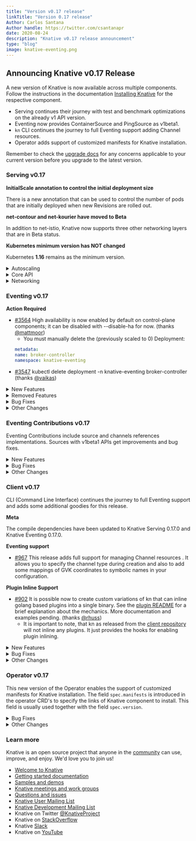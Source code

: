```yaml
---
title: "Version v0.17 release"
linkTitle: "Version 0.17 release"
Author: Carlos Santana
Author handle: https://twitter.com/csantanapr
date: 2020-08-24
description: "Knative v0.17 release announcement"
type: "blog"
image: knative-eventing.png
---
```



## Announcing Knative v0.17 Release

A new version of Knative is now available across multiple components.
Follow the instructions in the documentation [Installing Knative](https://knative.dev/docs/install/) for the respective component.
- Serving continues their journey with test and benchmark optimizations on the already v1 API version.
- Eventing now provides ContainerSource and PingSource as v1beta1.
- `kn` CLI continues the journey to full Eventing support adding Channel resources.
- Operator adds support of customized manifests for Knative installation.

Remember to check the [upgrade docs](https://knative.dev/docs/install/upgrade-installation/) for any concerns applicable to your current version before you upgrade to the latest version.


### Serving v0.17

**InitialScale annotation to control the initial deployment size**

There is a new annotation that can be used to control the number of pods that are initially deployed when new Revisions are rolled out.

**net-contour and net-kourier have moved to Beta**

In addition to net-istio, Knative now supports three other networking layers that are in Beta status.

**Kubernetes minimum version has NOT changed**

Kubernetes **1.16** remains as the minimum version.

<details><summary>Autoscaling</summary>

- [ [#8613](https://github.com/knative/serving/pull/8613), [#8846](https://github.com/knative/serving/pull/8846) ] Launched the initial scale with possibility of starting with 0 (thanks [@taragu](https://github.com/taragu))
- Launched new KPA statuses, which permit significant simplification of the state machine in revision and KPA itself:
    - Initial scale reached (thanks [@markusthoemmes](https://github.com/markusthoemmes) & [@taragu](https://github.com/taragu))
    - SKS ready (thanks [@vagababov](https://github.com/vagababov))
- [ [#8787](https://github.com/knative/serving/pull/8787), [#8796](https://github.com/knative/serving/pull/8796) ] Concurrency & stat reporting rewrite in Activator (thanks [@markusthoemmes](https://github.com/markusthoemmes))
- [ [#8810](https://github.com/knative/serving/pull/8810), [#9027](https://github.com/knative/serving/pull/9027) ] Configurable idle conns/conns per host (thanks [@vagababov](https://github.com/vagababov) & [@julz](https://github.com/julz))
- [ [#8759](https://github.com/knative/serving/pull/8759),[#8762](https://github.com/knative/serving/pull/8762) ] Optimize pod counting in KPA (3 passes over pods to 1) (thanks [@vagababov](https://github.com/vagababov))
- [#8851](https://github.com/knative/serving/pull/8851) Tricky optimization of returned lambda in activator saving 16b allocations per every request in activator (thanks [@julz](https://github.com/julz))
- Lots of new benchmarks (thanks [@julz](https://github.com/julz) & [@markusthoemmes](https://github.com/markusthoemmes))
- Various cleanups, test stability, code optimizations, etc (thanks [@julz](https://github.com/julz), [@markusthoemmes](https://github.com/markusthoemmes), [@vagababov](https://github.com/vagababov), [@skonto](https://github.com/skonto))

</details>


<details><summary>Core API</summary>

- Leader Election enabled by default (thanks [@mattmoor](https://github.com/mattmoor))
    - By default control plane components now enable leader election, which can be disabled (for now) with --disable-ha.
- New feature flags are now available - see config-features for details
    - [#8645](https://github.com/knative/serving/pull/8645) Enable affinity, nodeSelector and tolerations (thanks [@emaildanwilson](https://github.com/emaildanwilson))
    - [#9060](https://github.com/knative/serving/pull/9060) Enable additional container & pod security context attributes (thanks [@dprotaso](https://github.com/dprotaso))
- [pkg#1512](https://github.com/knative/pkg/pull/1512) Adopt a two-lane work queue for our controllers to prevent starvation during global re-syncs (thanks [@vagababov](https://github.com/vagababov))
- [#8951](https://github.com/knative/serving/pull/8951) Add config knob "max-value," which allows for setting a cluster-wide value for the max scale of any revision that doesn't have the "autoscaling.knative.dev/maxScale" annotation (thanks [@arturenault](https://github.com/arturenault))
- [#8724](https://github.com/knative/serving/pull/8724) Adds a 60 second timeout for image digest resolution to guard against slow registries (thanks [@julz](https://github.com/julz))
- [#8621](https://github.com/knative/serving/pull/8621) Implemented new garbage collector that allows for either time-based or min/max count bounds for automatic deletion of old revisions (thanks [@whaught](https://github.com/whaught))
    - To enable this a new v2 Labeler populates RoutingState and RoutingStateModified annotations on Revisions
- [#8828](https://github.com/knative/serving/pull/8828) PodSpec DryRun also validates unparented (service-less) Configurations thanks [@whaught](https://github.com/whaught))
- [#8846](https://github.com/knative/serving/pull/8846) Users can specify the size of the initial deployment with both cluster-wide flag initial-scale, and annotation "autoscaling.internal.knative.dev/initialScale". Cluster-wide flag allow-zero-initial-scale controls whether the cluster-wide and revision initial scale can be zero (thanks [@taragu](https://github.com/taragu))
- [#8757](https://github.com/knative/serving/pull/8757) When enabled, the ResponsiveGC feature flag disables lastPinned annotation timestamp refreshes (thanks [@whaught](https://github.com/whaught))
- [pkg#1592](https://github.com/knative/pkg/pull/1592) Added a workaround so Knative will work on AKS 1.17+ (thanks [@n3wscott](https://github.com/n3wscott))
- [pkg#1517](https://github.com/knative/pkg/pull/1517) Webhooks now drain for longer when shutting down (thanks [@mattmoor](https://github.com/mattmoor))

</details>

<details><summary>Networking</summary>

- [#2737](https://github.com/knative/serving/pull/2737) Net-contour is moved to Beta stage (thanks [@mattmoor](https://github.com/mattmoor))
- [#2738](https://github.com/knative/serving/pull/2738) Net-kourier is moved to Beta stage (thanks [@mattmoor](https://github.com/mattmoor))
- [#8965](https://github.com/knative/serving/pull/8965) The default Kingress timeout is increased to 48 hours to prevent gRPC stream timeout (thanks [@tcnghia](https://github.com/tcnghia))
- Code in knative/serving/pkg/network is completely moved to knative/networking repo (thanks [@tcnghia](https://github.com/tcnghia))
- [#8798](https://github.com/knative/serving/pull/8798) Placeholder service's labels and annotations are propagated from Route (thanks [@nak3](https://github.com/nak3))
- [knative-sandbox/net-istio#170](https://github.com/knative-sandbox/net-istio/pull/170) When auto TLS is enabled, now net-istio controller generates Istio TLS Gateway per Kingress instead of reconciling the knative-ingress-gateway Gateway (thanks [@ZhiminXiang](https://github.com/ZhiminXiang))
- [knative-sandbox/net-istio#174](https://github.com/knative-sandbox/net-istio/pull/174) Kingress (net-istio) introduces RewriteHost feature (thanks [@julz](https://github.com/julz))
- [knative-sandbox/net-istio##190](https://github.com/knative-sandbox/net-istio/pull/190) Kingress prober improvement for net-istio: probing a single host instead of every host to improve the throughput of the prober queue (thanks [@JRBANCEL](https://github.com/JRBANCEL))
</details>

### Eventing v0.17

**Action Required**
- [#3564](https://github.com/knative/eventing/pull/3564) High availability is now enabled by default on control-plane components; it can be disabled with --disable-ha for now. (thanks [@mattmoor](https://github.com/mattmoor))
    - You must manually delete the (previously scaled to 0) Deployment:
    ```yaml
    metadata:
    name: broker-controller
    namespace: knative-eventing
    ```
- [#3547](https://github.com/knative/eventing/pull/3547) kubectl delete deployment -n knative-eventing broker-controller (thanks [@vaikas](https://github.com/vaikas))


<details><summary>New Features</summary>

- [#3661](https://github.com/knative/eventing/pull/3661) ContainerSource is now in v1beta1 (thanks [@bharattkukreja](https://github.com/bharattkukreja))
- [#3577](https://github.com/knative/eventing/pull/3577) SinkBinding is now in v1beta1 (thanks [@nachocano](https://github.com/nachocano))
- [#3605](https://github.com/knative/eventing/pull/3605) Eventing conformance tests now can validate Sources status conformance (thanks [@devguyio](https://github.com/devguyio))
- [#3607](https://github.com/knative/eventing/pull/3607) PingSource now supports setting the time zone. (thanks [@lionelvillard](https://github.com/lionelvillard))
- [#3741](https://github.com/knative/eventing/pull/3741) The APIServerSource now sets name, kind and namespace as extension attributes in the CloudEvent. (thanks [@danyinggu](https://github.com/danyinggu))
- [#3632](https://github.com/knative/eventing/pull/3632) Add two flags to broker to control rest client QPS / Burst. Defaults to same as before. (thanks [@vaikas](https://github.com/vaikas))
- [#2932](https://github.com/knative/eventing/pull/2932) In Memory Channel and Multi-Tenant Channel Based Broker retry sending events (thanks [@pierDipi](https://github.com/pierDipi))

</details>



<details><summary>Removed Features</summary>

- [#3676](https://github.com/knative/eventing/pull/3676) Do not emit k8s events for every successful reconcile of IMC (thanks [@vaikas](https://github.com/vaikas))
- [#3494](https://github.com/knative/eventing/pull/3494) Remove the v1alpha1 CRD api versions. (thanks [@vaikas](https://github.com/vaikas))
- [#3837](https://github.com/knative/eventing/pull/3837) Remove PingSource v1alpha1 API (thanks [@lionelvillard](https://github.com/lionelvillard))

</details>


<details><summary>Bug Fixes</summary>

- [#3534](https://github.com/knative/eventing/pull/3534) Fixes issue where migration jobs would fail on Istio cluster with auto-inject enabled (thanks [@vayyappaneni](https://github.com/vayyappaneni))
- [#3693](https://github.com/knative/eventing/pull/3693) For ApiServerSource, the Kubernetes event "ApiServerSourceReconciled" is no longer produced for clean runs of the ReconcileKind method. (thanks [@n3wscott](https://github.com/n3wscott))
- [#3694](https://github.com/knative/eventing/pull/3694) For Channel, the Kubernetes event "ChannelReconciled" is no longer produced for clean runs of the ReconcileKind method. (thanks [@n3wscott](https://github.com/n3wscott))
- [#3696](https://github.com/knative/eventing/pull/3696) For EventType, the Kubernetes event "EventTypeReconciled" is no longer produced for clean runs of the ReconcileKind method. ([@n3wscott](https://github.com/n3wscott))
- [#3697](https://github.com/knative/eventing/pull/3697) For MTBroker, the Kubernetes event "BrokerReconciled" is no longer produced for clean runs of the FinalizeKind method. ([@n3wscott](https://github.com/n3wscott))
- [#3698](https://github.com/knative/eventing/pull/3698) For Parallel, the Kubernetes event "ParallelReconciled" is no longer produced for clean runs of the ReconcileKind method. (thanks [@n3wscott](https://github.com/n3wscott))
- [#3699](https://github.com/knative/eventing/pull/3699) For PingSource, the Kubernetes event "PingSourceReconciled" is no longer produced for clean runs of the ReconcileKind method. For Sequence, the Kubernetes event "SequenceReconciled" is no longer produced for clean runs of the ReconcileKind method. (thanks [@n3wscott](https://github.com/n3wscott))
- [#3695](https://github.com/knative/eventing/pull/3695) For Subscription, the Kubernetes event "SubscriptionReconciled" is no longer produced for clean runs of the ReconcileKind method. (thanks [@n3wscott](https://github.com/n3wscott))
- [#3574](https://github.com/knative/eventing/pull/3574) DeadLetterChannel was being dropped when converting between v1beta1<->v1 (thanks [@vaikas](https://github.com/vaikas))
    - Not all the conditions were being properly converted between v1beta1<->v1. Basically only the Ready was.
- [#3596](https://github.com/knative/eventing/pull/3596) Extend the terminationGracePeriod to fix issues shutting down the webhook. (thanks [@mattmoor](https://github.com/mattmoor))
- [#3619](https://github.com/knative/eventing/pull/3619) v1 and v1beta1 DeliverySpec.BackoffDelay accept ISO8601 duration (thanks [@pierDipi](https://github.com/pierDipi))
- [#3831](https://github.com/knative/eventing/pull/3831) PingSource does not lose events anymore when being shutdown close to the minute (thanks [@lionelvillard](https://github.com/lionelvillard))

</details>


<details><summary>Other Changes</summary>

- [#3562](https://github.com/knative/eventing/pull/3562) Add missing "leases" RBAC to controller and webhook to support leader election. (thanks [@mattmoor](https://github.com/mattmoor))
- [#3795](https://github.com/knative/eventing/pull/3795) Control plane components now specify anti-affinity so that replicas will not be colocated. (thanks [@mattmoor](https://github.com/mattmoor))
- [#3451](https://github.com/knative/eventing/pull/3451) The multi-tenant PingSource adapter consumes less resources. (thanks [@lionelvillard](https://github.com/lionelvillard))
- [#3587](https://github.com/knative/eventing/pull/3587) Reconcile eventing.{Broker,Trigger} using v1 api shape. Operate on dependent resources (Subscriptions, etc.) using their v1 shapes. (thanks [@vaikas](https://github.com/vaikas))
- [#3643](https://github.com/knative/eventing/pull/3643) When Trigger is reconciled, do not emit an event for it (thanks [@vaikas](https://github.com/vaikas))

</details>

### Eventing Contributions v0.17

Eventing Contributions include source and channels references implementations.
Sources with v1beta1 APIs get improvements and bug fixes.

<details><summary>New Features</summary>

- [#1409](https://github.com/knative/eventing-contrib/pull/1409) Kafka Channel retries sending events (thanks [@pierDipi](https://github.com/pierDipi))

</details>

<details><summary>Bug Fixes</summary>

- [#1155](https://github.com/knative/eventing-contrib/pull/1155) KafkaChannel now correctly implements tracing using eventing-wise tracing configuration from config-tracing ( thanks [@slinkydeveloper](https://github.com/slinkydeveloper))
- [#1398](https://github.com/knative/eventing-contrib/pull/1398) KafkaChannel conversion v1beta1<>v1alpha1 is fixed (thanks [@aliok](https://github.com/aliok))

</details>

<details><summary>Other Changes</summary>

- [#1407](https://github.com/knative/eventing-contrib/pull/1407) Reconcile KafkaChannel using v1beta1 api shape. Operate on dependent resources (Subscriptions, etc.) using their v1 shapes. (thanks [@aliok](https://github.com/aliok))
- [#1405](https://github.com/knative/eventing-contrib/pull/1405) Reconcile KafkaSource and KafkaBinding using v1beta1 API shape. Operate on dependent resources (Subscriptions, etc.) using their v1 shapes. Note that `resource` and `serviceAccountName` fields are removed from the types in v1beta1. (thanks [@aliok](https://github.com/aliok))

</details>

### Client v0.17

CLI (Command Line Interface) continues the journey to full Eventing support and adds some additional goodies for this release.

**Meta**

The compile dependencies have been updated to Knative Serving 0.17.0 and Knative Eventing 0.17.0.

**Eventing support**

- [#967](https://github.com/knative/client/pull/967) This release adds full support for managing Channel resources . It allows you to specify the channel type during creation and also to add some mappings of GVK coordinates to symbolic names in your configuration.

**Plugin Inline Support**

- [#902](https://github.com/knative/client/pull/902) It is possible now to create custom variations of kn that can inline golang based plugins into a single binary. See the [plugin README](https://github.com/knative/client/tree/master/docs/plugins#plugin-inlining) for a brief explanation about the mechanics. More documentation and examples pending. (thanks [@rhuss](https://github.com/rhuss))
    - It is important to note, that kn as released from the [client repository](https://github.com/knative/client) will not inline any plugins. It just provides the hooks for enabling plugin inlining.

<details><summary>New Features</summary>

- [#980](https://github.com/knative/client/pull/980) kn source list use now an own list type for heterogeneous lists (thanks [@navidshaikh](https://github.com/navidshaikh))
- [#951](https://github.com/knative/client/pull/951) NAMESPACE header column has been added to kn source list -A (thanks [@Kaustubh-pande](https://github.com/Kaustubh-pande))
- [#937](https://github.com/knative/client/pull/937) Add support to combine kn service create --filename with other options (thanks [@dsimansk](https://github.com/dsimansk))

</details>

<details><summary>Bug Fixes</summary>

- [#975](https://github.com/knative/client/pull/975) Client side volume name generation has been fixed (thanks [@navidshaikh](https://github.com/navidshaikh))
- [#948](https://github.com/knative/client/pull/948) List only built-in sources if access to CRDs is restricted (thanks [@navidshaikh](https://github.com/navidshaikh))

</details>

<details><summary>Other Changes</summary>

- [#974](https://github.com/knative/client/pull/974) Build test images for e2e tests, add `.ko.yaml` specifying base image (thanks [@itsmurugappan](https://github.com/itsmurugappan))
- [#972](https://github.com/knative/client/pull/972) Add mock test client for dynamic client (thanks [@priyshar01](https://github.com/priyshar01))
- [#971](https://github.com/knative/client/pull/971) Fix exit code for `kn service delete` and `kn revision delete` failures (thanks [@hemanrnjn](https://github.com/hemanrnjn))
- [#957](https://github.com/knative/client/pull/957) Allow the kn test image to be customized via environment variable (thanks [@mvinkler](https://github.com/mvinkler))
- [#943](https://github.com/knative/client/pull/943) Separate PodSpecFlags from Service ConfigurationEditFlags (thanks [@daisy-ycguo](https://github.com/daisy-ycguo))

</details>


### Operator v0.17


This new version of the Operator enables the support of customized manifests for Knative installation. The field `spec.manifests` is introduced in the operator CRD's to specify the links of Knative component to install. This field is usually used together with the field `spec.version`.

<details><summary>Bug Fixes</summary>

- [#236](https://github.com/knative/operator/pull/236) Adding istio ignore annotation transformer for jobs (thanks [@AceHack](https://github.com/AceHack))
- [#224](https://github.com/knative/operator/pull/224) Update to latest manifestival to fix an issue on CRD/v1 transformer (thanks [@jimoosciuc](https://github.com/jimoosciuc)])
- [#147](https://github.com/knative/operator/pull/147) Add the support to specify customized yamls (thanks [@houshengbo](https://github.com/houshengbo))
- [#246](https://github.com/knative/operator/pull/246) Validate whether spec.version matches the version of manifests (thanks [@houshengbo](https://github.com/houshengbo))
- [#255](https://github.com/knative/operator/pull/255) `sinkBindingSelectionMode` in CR spec (thanks [@aliok](https://github.com/aliok))

</details>

<details><summary>Other Changes</summary>

- [#220](https://github.com/knative/operator/pull/220) Make clear that deployments are not the only override-able container (thanks [@jcrossley3](https://github.com/jcrossley3))
- [#211](https://github.com/knative/operator/pull/211) Assorted linting fixes (thanks [@markusthoemmes](https://github.com/markusthoemmes))
- [#235](https://github.com/knative/operator/pull/235) Add the postdowngrade tests (thanks [@houshengbo](https://github.com/houshengbo))
- [#257](https://github.com/knative/operator/pull/257) Add the label operator.knative.dev/release into the operator resource for release (thanks [@houshengbo](https://github.com/houshengbo))

</details>


### Learn more
Knative is an open source project that anyone in the [community](https://knative.dev/community/) can use, improve, and enjoy. We'd love you to join us!

- [Welcome to Knative](https://knative.dev/docs#welcome-to-knative)
- [Getting started documentation](https://knative.dev/docs/#getting-started)
- [Samples and demos](https://knative.dev/docs#samples-and-demos)
- [Knative meetings and work groups](https://knative.dev/contributing/#working-group)
- [Questions and issues](https://knative.dev/contributing/#questions-and-issues)
- [Knative User Mailing List](https://groups.google.com/forum/#!forum/knative-users)
- [Knative Development Mailing List](https://groups.google.com/forum/#!forum/knative-dev)
- Knative on Twitter [@KnativeProject](https://twitter.com/KnativeProject)
- Knative on [StackOverflow](https://stackoverflow.com/questions/tagged/knative)
- Knative [Slack](https://slack.knative.dev)
- Knative on [YouTube](https://www.youtube.com/channel/UCq7cipu-A1UHOkZ9fls1N8A)
